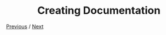 <h1 align="center">Creating Documentation</h1>

[Previous](https:// "Previous")
/
[Next](https:// "Next")
